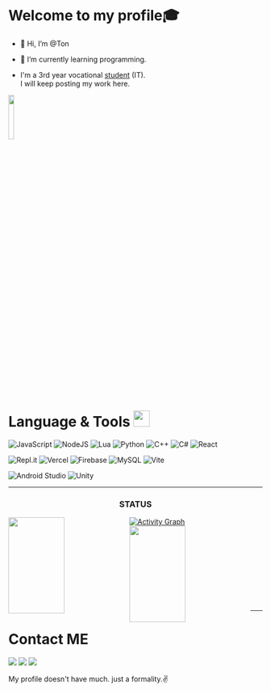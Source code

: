<h1>Welcome to my profile🎓</h1>

- 👋 Hi, I’m @Ton
- 🌱 I’m currently learning programming.

- I'm a 3rd year vocational [student](http://www.petkasem.ac.th/index.php/th/) (IT). <br/>I will keep posting my work here.

<img width="15%" src="https://media1.giphy.com/media/wp0PWXANZck7BHr0TF/giphy.gif?cid=e1bb72ff5baf15247437786f637b2287">

# Language & Tools <img src = "https://media2.giphy.com/media/QssGEmpkyEOhBCb7e1/giphy.gif?cid=ecf05e47a0n3gi1bfqntqmob8g9aid1oyj2wr3ds3mg700bl&rid=giphy.gif" width = 32px>
![JavaScript](https://img.shields.io/badge/javascript-%23323330.svg?style=for-the-badge&logo=javascript&logoColor=%23F7DF1E)
![NodeJS](https://img.shields.io/badge/node.js-6DA55F?style=for-the-badge&logo=node.js&logoColor=white)
![Lua](https://img.shields.io/badge/lua-%232C2D72.svg?style=for-the-badge&logo=lua&logoColor=white)
![Python](https://img.shields.io/badge/python-3670A0?style=for-the-badge&logo=python&logoColor=ffdd54)
![C++](https://img.shields.io/badge/c++-%2300599C.svg?style=for-the-badge&logo=c%2B%2B&logoColor=white)
![C#](https://img.shields.io/badge/c%23-%23239120.svg?style=for-the-badge&logo=c-sharp&logoColor=white)
![React](https://img.shields.io/badge/react-%2320232a.svg?style=for-the-badge&logo=react&logoColor=%2361DAFB)

![Repl.it](https://img.shields.io/badge/Repl.it-%230D101E.svg?style=for-the-badge&logo=replit&logoColor=white)
![Vercel](https://img.shields.io/badge/vercel-%23000000.svg?style=for-the-badge&logo=vercel&logoColor=white)
![Firebase](https://img.shields.io/badge/firebase-%23039BE5.svg?style=for-the-badge&logo=firebase)
![MySQL](https://img.shields.io/badge/mysql-%2300f.svg?style=for-the-badge&logo=mysql&logoColor=white)
![Vite](https://img.shields.io/badge/vite-%23646CFF.svg?style=for-the-badge&logo=vite&logoColor=white)

![Android Studio](https://img.shields.io/badge/Android%20Studio-3DDC84.svg?style=for-the-badge&logo=android-studio&logoColor=white)
![Unity](https://img.shields.io/badge/unity-%23000000.svg?style=for-the-badge&logo=unity&logoColor=white)

<hr>
<h3 align="center">STATUS</h3>

[![Activity Graph](https://fabianocouto-activity-graph.vercel.app/graph/?username=ScriptBloxX&theme=tokyo-night&radius=6&area=true)](https://fabianocouto-activity-graph.vercel.app/graph/?username=ScriptBloxX&theme=tokyo-night&radius=6&area=true)
<img align="left" width="47%" height="190px" src="https://github-readme-stats.vercel.app/api?username=ScriptBloxX&show_icons=true&theme=radical">  
<img align="left" width="47%" height="190px" src="https://github-readme-stats.vercel.app/api/top-langs/?username=anuraghazra&layout=compact">
<br/><br/><br/><br/><br/><br/><br/><br/><br/>

<hr>

# Contact ME
[<img src="https://img.shields.io/badge/Facebook-%231877F2.svg?style=for-the-badge&logo=Facebook&logoColor=white"></img>](https://www.facebook.com/???/)
[<img src="https://img.shields.io/badge/%3CLazy|Family%3E-%237289DA.svg?style=for-the-badge&logo=discord&logoColor=white"></img>](https://discord.gg/4vQ5Zc7)
[<img src="https://img.shields.io/badge/<tondev_so>-%23E4405F.svg?style=for-the-badge&logo=Instagram&logoColor=white"></img>](https://www.instagram.com/tondev_so/)

 My profile doesn't have much. just a formality.✌
<!---
ScriptBloxX/ScriptBloxX is a ✨ special ✨ repository because its `README.md` (this file) appears on your GitHub profile.
You can click the Preview link to take a look at your changes.
--->
